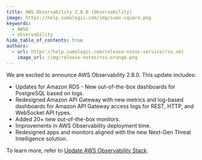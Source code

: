 ```yaml
---
title: AWS Observability 2.8.0 (Observability)
image: https://help.sumologic.com/img/sumo-square.png
keywords:
  - AWSO
  - observability
hide_table_of_contents: true
authors:
  - url: https://help.sumologic.com/release-notes-service/rss.xml
    image_url: /img/release-notes/rss-orange.png
---
```


We are excited to announce AWS Observability 2.8.0. This update includes: 

- Updates for Amazon RDS - New out-of-the-box dashboards for PostgreSQL based on logs.
- Redesigned Amazon API Gateway with new metrics and log-based dashboards for Amazon API Gateway access logs for REST, HTTP, and WebSocket API types.
- Added 20+ new out-of-the-box monitors.
- Improvements in AWS Observability deployment time.
- Redesigned apps and monitors aligned with the new Next-Gen Threat Intelligence solution.

To learn more, refer to [Update AWS Observability Stack](https://help.sumologic.com/Observability_Solution/AWS_Observability_Solution/01_Deploy_and_Use_AWS_Observability/13Update_AWS_Observability_Stack).